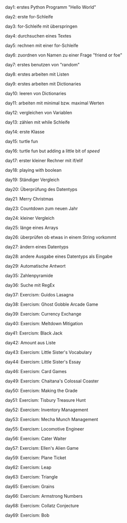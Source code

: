 day1: erstes Python Programm "Hello World"

day2: erste for-Schleife

day3: for-Schleife mit überspringen

day4: durchsuchen eines Textes

day5: rechnen mit einer for-Schleife

day6: zuordnen von Namen zu einer Frage "friend or foe"

day7: erstes benutzen von "random"

day8: erstes arbeiten mit Listen

day9: erstes arbeiten mit Dictionaries

day10: leeren von Dictionaries

day11: arbeiten mit minimal bzw. maximal Werten

day12: vergleichen von Variablen

day13: zählen mit while Schleife 

day14: erste Klasse

day15: turtle fun

day16: turtle fun but adding a little bit of *speed*

day17: erster kleiner Rechner mit if/elif 

day18: playing with boolean

day19: Ständiger Vergleich

day20: Überprüfung des Datentyps

day21: Merry Christmas

day23: Countdown zum neuen Jahr

day24: kleiner Vergleich

day25: länge eines Arrays

day26: überprüfen ob etwas in einem String vorkommt

day27: ändern eines Datentyps

day28: andere Ausgabe eines Datentyps als Eingabe

day29: Automatische Antwort

day35: Zahlenpyramide

day36: Suche mit RegEx

day37: Exercism: Guidos Lasagna

day38: Exercism: Ghost Gobble Arcade Game

day39: Exercism: Currency Exchange

day40: Exercism: Meltdown Mitigation

day41: Exercism: Black Jack

day42: Amount aus Liste

day43: Exercism: Little Sister's Vocabulary

day44: Exercism: Little Sister's Essay

day46: Exercism: Card Games

day49: Exercism: Chaitana's Colossal Coaster

day50: Exercism: Making the Grade

day51: Exercism: Tisbury Treasure Hunt

day52: Exercism: Inventory Management

day53: Exercism: Mecha Munch Management

day55: Exercism: Locomotive Engineer

day56: Exercism: Cater Waiter

day57: Exercism: Ellen's Alien Game

day59: Exercism: Plane Ticket

day62: Exercism: Leap

day63: Exercism: Triangle

day65: Exercism: Grains

day66: Exercism: Armstrong Numbers

day68: Exercism: Collatz Conjecture

day69: Exercism: Bob
